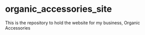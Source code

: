 # organic_accessories_site
This is the repository to hold the website for my business, Organic Accessories
